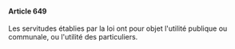 #### Article 649

Les servitudes établies par la loi ont pour objet l'utilité publique ou communale, ou l'utilité des particuliers.

